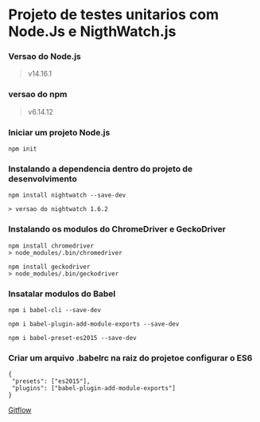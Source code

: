 # Projeto de testes unitarios com Node.Js e NigthWatch.js

### Versao do Node.js
> v14.16.1
### versao do npm
> v6.14.12

### Iniciar um projeto Node.js
```
npm init
```
### Instalando a dependencia dentro do projeto de desenvolvimento
```
npm install nightwatch --save-dev

> versao do nightwatch 1.6.2
```

### Instalando os modulos do ChromeDriver e GeckoDriver
```
npm install chromedriver
> node_modules/.bin/chromedriver

npm install geckodriver
> node_modules/.bin/geckodriver
```

### Insatalar modulos do Babel
```
npm i babel-cli --save-dev

npm i babel-plugin-add-module-exports --save-dev

npm i babel-preset-es2015 --save-dev
```

### Criar um arquivo .babelrc na raiz do projetoe configurar o ES6
```
{
 "presets": ["es2015"],
 "plugins": ["babel-plugin-add-module-exports"]
}

```

[Gitflow](https://github.com/David-Nascimento/unit-tests-nigthwatch.js/commits/main)

